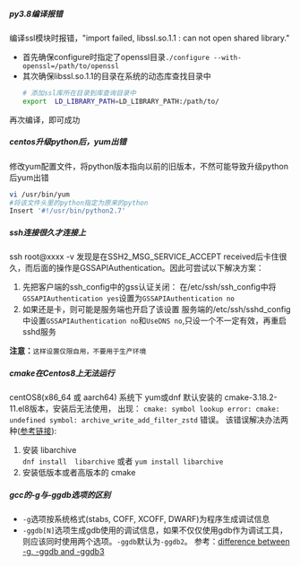 ##### py3.8编译报错
编译ssl模块时报错，"import failed, libssl.so.1.1 : can not open shared library."
+ 首先确保configure时指定了openssl目录`./configure --with-openssl=/path/to/openssl`
+ 其次确保libssl.so.1.1的目录在系统的动态库查找目录中
  ```bash
  # 添加ssl库所在目录到库查询目录中
  export  LD_LIBRARY_PATH=LD_LIBRARY_PATH:/path/to/
  ```
再次编译，即可成功

##### centos升级python后，yum出错
修改yum配置文件，将python版本指向以前的旧版本，不然可能导致升级python后yum出错
```bash
vi /usr/bin/yum
#将该文件头里的python指定为原来的python
Insert '#!/usr/bin/python2.7'
```

##### ssh连接很久才连接上
ssh root@xxxx -v 发现是在SSH2_MSG_SERVICE_ACCEPT received后卡住很久，而后面的操作是GSSAPIAuthentication。因此可尝试以下解决方案：
1. 先把客户端的ssh_config中的gss认证关闭：
   在/etc/ssh/ssh_config中将`GSSAPIAuthentication yes`设置为`GSSAPIAuthentication no`
2. 如果还是卡，则可能是服务端也开启了该设置
   服务端的/etc/ssh/sshd_config中设置`GSSAPIAuthentication no`和`UseDNS no`,只设一个不一定有效，再重启sshd服务

**注意：**`这样设置仅限自用，不要用于生产环境`

##### cmake在Centos8上无法运行
centOS8(x86_64 或 aarch64) 系统下 yum或dnf 默认安装的 cmake-3.18.2-11.el8版本，安装后无法使用，
出现： `cmake: symbol lookup error: cmake: undefined symbol: archive_write_add_filter_zstd` 错误。
该错误解决办法两种([参考链接](https://blog.csdn.net/chenyulancn/article/details/118540210)):
1. 安装 libarchive  
`dnf install  libarchive` 或者 `yum install libarchive`
2. 安装低版本或者高版本的 cmake

##### gcc的-g与-ggdb选项的区别
+ `-g`选项按系统格式(stabs, COFF, XCOFF, DWARF)为程序生成调试信息
+ `-ggdb[N]`选项生成gdb使用的调试信息，如果不仅仅使用gdb作为调试工具，则应该同时使用两个选项。`-ggdb`默认为`-ggdb2`。
参考：[difference between -g, -ggdb and -ggdb3](https://gcc.gnu.org/legacy-ml/gcc-help/2009-02/msg00130.html)